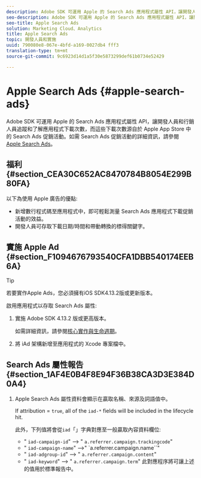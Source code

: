 ```yaml
---
description: Adobe SDK 可運用 Apple 的 Search Ads 應用程式屬性 API，讓開發人員和行銷人員追蹤和了解應用程式下載次數，而這些下載次數源自於 Apple App Store 中的 Search Ads 促銷活動。
seo-description: Adobe SDK 可運用 Apple 的 Search Ads 應用程式屬性 API，讓開發人員和行銷人員追蹤和了解應用程式下載次數，而這些下載次數源自於 Apple App Store 中的 Search Ads 促銷活動。
seo-title: Apple Search Ads
solution: Marketing Cloud、Analytics
title: Apple Search Ads
topic: 開發人員和實施
uuid: 790080e8-067e-4bfd-a169-0027db4 fff3
translation-type: tm+mt
source-git-commit: 9c6923d14d1a5f30e5873299def61b0734e52429

---
```



# Apple Search Ads {#apple-search-ads}

Adobe SDK 可運用 Apple 的 Search Ads 應用程式屬性 API，讓開發人員和行銷人員追蹤和了解應用程式下載次數，而這些下載次數源自於 Apple App Store 中的 Search Ads 促銷活動。如需 Search Ads 促銷活動的詳細資訊，請參閱 [Apple Search Ads](https://searchads.apple.com)。

## 福利 {#section_CEA30C652AC8470784B8054E299B80FA}

以下為使用 Apple 廣告的優點:

* 新增數行程式碼至應用程式中，即可輕鬆測量 Search Ads 應用程式下載促銷活動的效益。
* 開發人員可存取下載日期/時間和帶動轉換的標得關鍵字。

## 實施 Apple Ad {#section_F1094676793540CFA1DBB540174EEB6A}

>[!TIP]
>
>若要實作Apple Ads，您必須擁有iOS SDK4.13.2版或更新版本。

啟用應用程式以存取 Search Ads 屬性:

1. 實施 Adobe SDK 4.13.2 版或更高版本。

   如需詳細資訊，請參閱[核心實作與生命週期](/help/ios/getting-started/dev-qs.md)。

1. 將 iAd 架構新增至應用程式的 Xcode 專案檔中。

## Search Ads 屬性報告 {#section_1AF4E0B4F8E94F36B38CA3D3E384D0A4}

1. Apple Search Ads 屬性資料會顯示在贏取名稱、來源及詞語值中。

   If attribution = `true`, all of the `iad-*` fields will be included in the lifecycle hit.

   此外，下列值將會從`iad`「」字典對應至一般贏取內容資料欄位:

   * " `iad-campaign-id`" --&gt; " `a.referrer.campaign.trackingcode`"
   * " `iad-campaign-name`" --&gt;" `a.referrer.campaign.name``"
   * " `iad-adgroup-id`" --&gt; " `a.referrer.campaign.content`"
   * " `iad-keyword`" --&gt; " `a.referrer.campaign.term`"
   此對應程序將可讓上述的值用於標準報告中。

